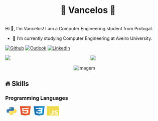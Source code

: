 <!--título-->
<div id="user-content-toc">
  <ul align="center">
    <summary><h1 style="display: inline-block">👾 Vancelos 👾</h1></summary>
</div>

<!-- Presentation -->
<p>
  Hi 👋, I'm Vancelos! I am a Computer Engineering student from Protugal.

  - 🌱 I’m currently studying Computer Engineering at Aveiro University.
</p>

<!-- Links -->
[![Github](https://img.shields.io/badge/GitHub-100000?style=for-the-badge&logo=github&logoColor=white)](https://github.com/Vancelos)
[![Outlook](https://img.shields.io/badge/Microsoft_Outlook-0078D4?style=for-the-badge&logo=microsoft-outlook&logoColor=white)](mailto:vasconcelos-13@ua.pt)
[![LinkedIn](https://img.shields.io/badge/LinkedIn-0077B5?style=for-the-badge&logo=linkedin&logoColor=white)](https://www.linkedin.com/in/vancelos/)

<!-- GithubStats -->

<div style="display: flex; flex-direction: row;">
 <img style="height: auto; width: 54%;" src="https://github-readme-stats.vercel.app/api?username=Vancelos&show_icons=true&theme=dark" />
 <img style="height: auto; width: 41%;" src="https://github-readme-stats.vercel.app/api/top-langs/?username=Vancelos&theme=dark" />
</div>

<!-- GIF -->
<p align="center">
  <img align="center" style="width: 700px" src="https://media0.giphy.com/media/11KzOet1ElBDz2/giphy.gif?cid=ecf05e47xvqerhsmyhc0q62uwzqjf7enjebxtdioxq9g2ks0&ep=v1_gifs_related&rid=giphy.gif&ct=g" alt="Imagem">
</p>

## 🔥 Skills
<!-- Skills: Programming Languages -->
  <div style="flex-basis: 48%;">
    <h3>Programming Languages</h3>
    <img align="center" alt="Python" height="30" width="40" src="https://raw.githubusercontent.com/devicons/devicon/master/icons/python/python-original.svg">
    <img align="center" alt="HTML" height="30" width="40" src="https://raw.githubusercontent.com/devicons/devicon/master/icons/html5/html5-original.svg">
    <img align="center" alt="CSS" height="30" width="40" src="https://raw.githubusercontent.com/devicons/devicon/master/icons/css3/css3-original.svg">
    <img align="center" alt="Js" height="30" width="40" src="https://raw.githubusercontent.com/devicons/devicon/master/icons/javascript/javascript-plain.svg">
  </div>
